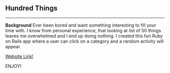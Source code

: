 ## Hundred Things
---
**Background**
Ever been bored and want something interesting to fill your time with.  I know from personal experience, that looking at list of 50 things leaves me overwhelmed and I end up doing nothing.  I created this fun Ruby on Rails app where a user can click on a category and a random activity will appear. 

[Website Link!](https://infinite-peak-72611.herokuapp.com/tasks?category=Creative)

ENJOY! 
